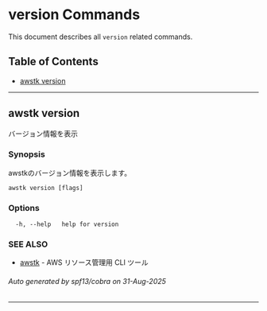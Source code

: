 # version Commands

This document describes all `version` related commands.

## Table of Contents

- [awstk version](#awstk-version)

---

## awstk version

バージョン情報を表示

### Synopsis

awstkのバージョン情報を表示します。

```
awstk version [flags]
```

### Options

```
  -h, --help   help for version
```

### SEE ALSO

* [awstk](README.md)	 - AWS リソース管理用 CLI ツール

###### Auto generated by spf13/cobra on 31-Aug-2025

---

